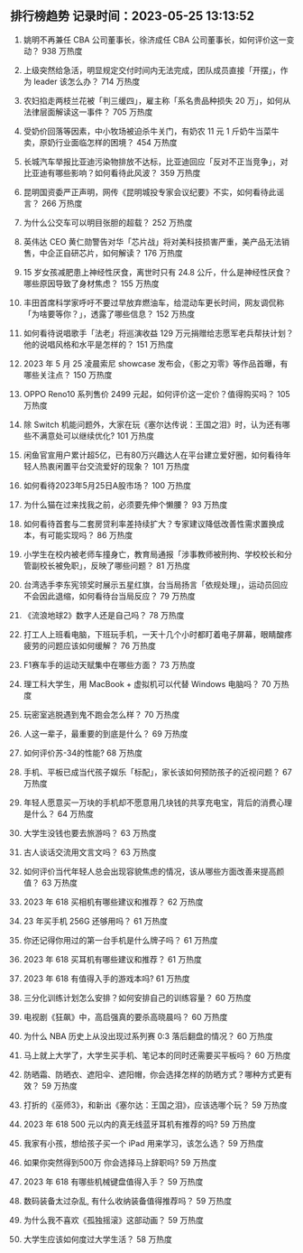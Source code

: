 
## 排行榜趋势 记录时间：2023-05-25 13:13:52
  
  1. 姚明不再兼任 CBA 公司董事长，徐济成任 CBA 公司董事长，如何评价这一变动？ 938 万热度
    
  2. 上级突然给急活，明显规定交付时间内无法完成，团队成员直接「开摆」，作为 leader 该怎么办？ 714 万热度
    
  3. 农妇掐走两枝兰花被「判三缓四」，雇主称「系名贵品种损失 20 万」，如何从法律层面解读这一事件？ 705 万热度
    
  4. 受奶价回落等因素，中小牧场被迫杀牛关门，有奶农 11 元 1 斤奶牛当菜牛卖，原奶行业面临怎样的困境？ 454 万热度
    
  5. 长城汽车举报比亚迪污染物排放不达标，比亚迪回应「反对不正当竞争」，对比亚迪有哪些影响？如何看待此风波？ 359 万热度
    
  6. 昆明国资委严正声明，网传《昆明城投专家会议纪要》不实，如何看待此谣言？ 266 万热度
    
  7. 为什么公交车可以明目张胆的超载？ 252 万热度
    
  8. 英伟达 CEO 黄仁勋警告对华「芯片战」将对美科技损害严重，美产品无法销售，中企正自研芯片，如何解读？ 176 万热度
    
  9. 15 岁女孩减肥患上神经性厌食，离世时只有 24.8 公斤，什么是神经性厌食？哪些原因导致了身材焦虑？ 155 万热度
    
  10. 丰田首席科学家呼吁不要过早放弃燃油车，给混动车更长时间，网友调侃称「为啥要等你？」，透露了哪些信息？ 152 万热度
    
  11. 如何看待说唱歌手「法老」将巡演收益 129 万元捐赠给志愿军老兵帮扶计划？他的说唱风格和水平是怎样的？ 151 万热度
    
  12. 2023 年 5 月 25 凌晨索尼 showcase 发布会，《影之刃零》等作品首曝，有哪些关注点？ 150 万热度
    
  13. OPPO Reno10 系列售价 2499 元起，如何评价这一定价？值得购买吗？ 105 万热度
    
  14. 除 Switch 机能问题外，大家在玩《塞尔达传说：王国之泪》时，认为还有哪些不满意处可以继续优化? 101 万热度
    
  15. 闲鱼官宣用户累计超5亿，已有80万兴趣达人在平台建立爱好圈，如何看待年轻人热衷闲置平台交流爱好的现象？ 101 万热度
    
  16. 如何看待2023年5月25日A股市场？ 100 万热度
    
  17. 为什么猫在过来找我之前，必须要先伸个懒腰？ 93 万热度
    
  18. 如何看待首套与二套房贷利率差持续扩大？专家建议降低改善性需求置换成本，有可能实现吗？ 86 万热度
    
  19. 小学生在校内被老师车撞身亡，教育局通报「涉事教师被刑拘、学校校长和分管副校长被免职」，反映了哪些问题？ 81 万热度
    
  20. 台湾选手李东宪领奖时展示五星红旗，台当局扬言「依规处理」，运动员回应不会因此退缩，如何看待台当局反应？ 79 万热度
    
  21. 《流浪地球2》数字人还是自己吗？ 78 万热度
    
  22. 打工人上班看电脑，下班玩手机，一天十几个小时都盯着电子屏幕，眼睛酸疼疲劳的问题应该如何缓解？ 76 万热度
    
  23. F1赛车手的运动天赋集中在哪些方面？ 73 万热度
    
  24. 理工科大学生，用 MacBook + 虚拟机可以代替 Windows 电脑吗？ 70 万热度
    
  25. 玩密室逃脱遇到鬼不跑会怎么样？ 70 万热度
    
  26. 人这一辈子，最重要的到底是什么？ 69 万热度
    
  27. 如何评价苏-34的性能? 68 万热度
    
  28. 手机、平板已成当代孩子娱乐「标配」，家长该如何预防孩子的近视问题？ 67 万热度
    
  29. 年轻人愿意买一万块的手机却不愿意用几块钱的共享充电宝，背后的消费心理是什么？ 64 万热度
    
  30. 大学生没钱也要去旅游吗？ 63 万热度
    
  31. 古人谈话交流用文言文吗？ 63 万热度
    
  32. 如何评价当代年轻人总会出现容貌焦虑的情况，该从哪些方面改善来提高颜值？ 63 万热度
    
  33. 2023 年 618 买相机有哪些建议和推荐？ 62 万热度
    
  34. 23 年买手机 256G 还够用吗？ 61 万热度
    
  35. 你还记得你用过的第一台手机是什么牌子吗？ 61 万热度
    
  36. 2023 年 618 买耳机有哪些建议和推荐？ 61 万热度
    
  37. 2023 年 618 有值得入手的游戏本吗? 61 万热度
    
  38. 三分化训练计划怎么安排？如何安排自己的训练容量？ 60 万热度
    
  39. 电视剧《狂飙》中，高启强真的要杀高晓晨吗？ 60 万热度
    
  40. 为什么 NBA 历史上从没出现过系列赛 0:3 落后翻盘的情况？ 60 万热度
    
  41. 马上就上大学了，大学生买手机、笔记本的同时还需要买平板吗？ 60 万热度
    
  42. 防晒霜、防晒衣、遮阳伞、遮阳帽，你会选择怎样的防晒方式？哪种方式更有效？ 59 万热度
    
  43. 打折的《巫师3》，和新出《塞尔达：王国之泪》，应该选哪个玩？ 59 万热度
    
  44. 2023 年 618 500 元以内的真无线蓝牙耳机有推荐的吗? 59 万热度
    
  45. 我家有小孩，想给孩子买一个 iPad 用来学习，该怎么选？ 59 万热度
    
  46. 如果你突然得到500万 你会选择马上辞职吗? 59 万热度
    
  47. 2023 年 618 有哪些机械键盘值得入手？ 59 万热度
    
  48. 数码装备太过杂乱, 有什么收纳装备值得推荐吗？ 59 万热度
    
  49. 为什么我不喜欢《孤独摇滚》这部动画？ 59 万热度
    
  50. 大学生应该如何度过大学生活？ 58 万热度
    
